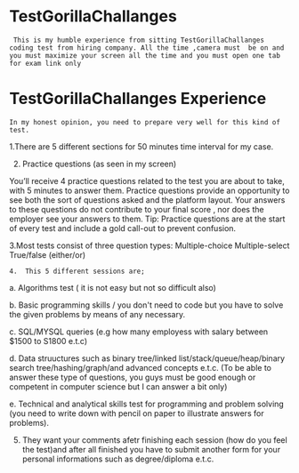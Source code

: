# TestGorillaChallanges
` This is my humble experience from sitting TestGorillaChallanges coding test from hiring company.
  All the time ,camera must  be on and you must maximize your screen all the time and you must open one tab for exam link only`
# TestGorillaChallanges Experience
`In my honest opinion, you need to prepare very well for this kind of test.
`

1.There are 5 different sections for 50 minutes time interval for my case.

2. Practice questions (as seen in my screen)

You’ll receive 4 practice questions related to the test you are about to take, with 5 minutes to answer them.
Practice questions provide an opportunity to see both the sort of questions asked and the platform layout. 
Your answers to these questions do not contribute to your final score , nor does the employer see your answers to them.
Tip: Practice questions are at the start of every test and include a gold call-out to prevent confusion.

3.Most tests consist of three question types:
Multiple-choice
Multiple-select
True/false (either/or)

`4.  This 5 different sessions are;`

a. Algorithms test ( it is not easy but not so difficult also)

b. Basic programming skills / you don't need to code but you have to solve the given problems by means of any necessary.

c. SQL/MYSQL queries (e.g how many employess with salary between $1500 to S1800 e.t.c)

d. Data struuctures such as binary tree/linked list/stack/queue/heap/binary search tree/hashing/graph/and advanced concepts e.t.c.
(To be able to answer these type of questions, you guys must be good enough or competent in computer science but I can answer a bit only)

e. Technical and analytical skills test for programming and problem solving (you need to write down  with pencil on paper to illustrate answers for problems).

5. They want your comments afetr finishing each session (how do you feel the test)and after all finished you have to submit another form for your personal informations such as degree/diploma e.t.c.
